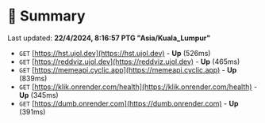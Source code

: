 # 📖 Summary
Last updated: **22/4/2024, 8:16:57 PTG "Asia/Kuala_Lumpur"**

- `GET` [https://hst.ujol.dev](https://hst.ujol.dev) - **Up** (526ms)
- `GET` [https://reddviz.ujol.dev](https://reddviz.ujol.dev) - **Up** (465ms)
- `GET` [https://memeapi.cyclic.app](https://memeapi.cyclic.app) - **Up** (839ms)
- `GET` [https://klik.onrender.com/health](https://klik.onrender.com/health) - **Up** (345ms)
- `GET` [https://dumb.onrender.com](https://dumb.onrender.com) - **Up** (391ms)
